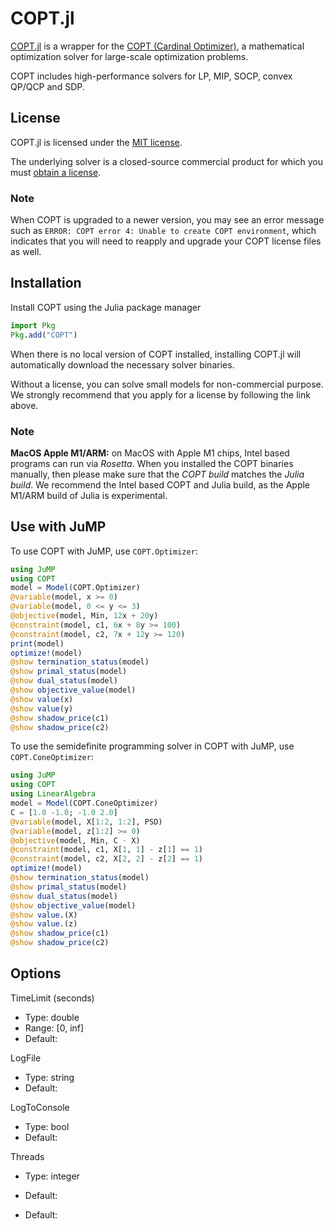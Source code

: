 # COPT.jl

[COPT.jl](https://github.com/COPT-Public/COPT.jl) is a wrapper for the
[COPT (Cardinal Optimizer)](https://www.shanshu.ai/copt), a mathematical
optimization solver for large-scale optimization problems.

COPT includes high-performance solvers for LP, MIP, SOCP, convex QP/QCP and SDP.

## License

COPT.jl is licensed under the [MIT license](https://github.com/COPT-Public/COPT.jl/blob/main/LICENSE).

The underlying solver is a closed-source commercial product for which you must
[obtain a license](https://www.shanshu.ai/copt).

### Note

When COPT is upgraded to a newer version, you may see an error message such as
`ERROR: COPT error 4: Unable to create COPT environment`, which indicates that
you will need to reapply and upgrade your COPT license files as well.

## Installation

Install COPT using the Julia package manager

```julia
import Pkg
Pkg.add("COPT")
```

When there is no local version of COPT installed, installing COPT.jl will
automatically download the necessary solver binaries.

Without a license, you can solve small models for non-commercial purpose. We
strongly recommend that you apply for a license by following the link above.

### Note

**MacOS Apple M1/ARM:** on MacOS with Apple M1 chips, Intel based programs can
run via *Rosetta*. When you installed the COPT binaries manually, then please
make sure that the *COPT build* matches the *Julia build*. We recommend the
Intel based COPT and Julia build, as the Apple M1/ARM build of Julia is
experimental.

## Use with JuMP

To use COPT with JuMP, use `COPT.Optimizer`:

```julia
using JuMP
using COPT
model = Model(COPT.Optimizer)
@variable(model, x >= 0)
@variable(model, 0 <= y <= 3)
@objective(model, Min, 12x + 20y)
@constraint(model, c1, 6x + 8y >= 100)
@constraint(model, c2, 7x + 12y >= 120)
print(model)
optimize!(model)
@show termination_status(model)
@show primal_status(model)
@show dual_status(model)
@show objective_value(model)
@show value(x)
@show value(y)
@show shadow_price(c1)
@show shadow_price(c2)
```

To use the semidefinite programming solver in COPT with JuMP, use
`COPT.ConeOptimizer`:

```julia
using JuMP
using COPT
using LinearAlgebra
model = Model(COPT.ConeOptimizer)
C = [1.0 -1.0; -1.0 2.0]
@variable(model, X[1:2, 1:2], PSD)
@variable(model, z[1:2] >= 0)
@objective(model, Min, C ⋅ X)
@constraint(model, c1, X[1, 1] - z[1] == 1)
@constraint(model, c2, X[2, 2] - z[2] == 1)
optimize!(model)
@show termination_status(model)
@show primal_status(model)
@show dual_status(model)
@show objective_value(model)
@show value.(X)
@show value.(z)
@show shadow_price(c1)
@show shadow_price(c2)
```

## Options
TimeLimit (seconds)
- Type: double
- Range: [0, inf]
- Default: 

LogFile
- Type: string
- Default:

LogToConsole
- Type: bool
- Default:

Threads
- Type: integer
- Default:

- Default:
